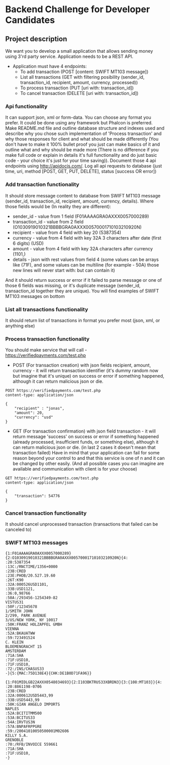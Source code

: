 # Backend Challenge for Developer Candidates

## Project description

We want you to develop a small application that allows sending money using 3'rd party service. Application needs to be a REST API.

* Application must have 4 endpoints:
  * To add transaction (POST [content: SWIFT MT103 message])
  * List all transactions (GET with filtering posibility (sender_id, transaction_id, recipient, amount, currency, processed))
  * To process transaction (PUT [uri with: transaction_id])
  * To cancel transaction (DELETE [uri with: transaction_id])

### Api functionality

It can support json, xml or form-data. You can choose any format you prefer. It could be done using any framework but Phalcon is preferred. Make README.md file and outline database structure and indexes used and describe why you chose such implementation of 'Process transaction' and why those responses for client and what should be made differently (You don't have to make it 100% bullet proof you just can make basics of it and outline what and why should be made more (There is no difference if you make full code or explain in details it's full functionality and do just basic code - your choice it's just for your time saving)). Document those 4 api endpoints using http://apidocjs.com/. Log all api requests to database (just time, uri, method [POST, GET, PUT, DELETE], status [success OR error])

### Add transaction functionality

It should store message content to database from SWIFT MT103 message (sender_id, transaction_id, recipient, amount, currency, details). Where those fields would be (In reality they are different):
* sender_id - value from 1 field (F01AAAAGRA0AXXX0057000289)
* transaction_id - value from 2 field (O1030919010321BBBBGRA0AXXX00570001710103210920N)
* recipient - value from 4 field with key 20 (5387354)
* currency - value from 4 field with key 32A 3 characters after date (first 6 digits) (USD)
* amount - value from 4 field with key 32A characters after currency (1101,)
* details - json with rest values from field 4 (some values can be arrays like (71F), and some values can be multiline (for example - 50A) those new lines will never start with: but can contain it)

And it should return success or error if it failed to parse message or one of those 6 fields was missing, or it's duplicate message (sender_id, transaction_id together they are unique). You will find examples of SWIFT MT103 messages on bottom

### List all transactions functionality

It should return list of transactions in format you prefer most (json, xml, or anything else)

### Process transaction functionality

You should make service that will call - https://verifiedpayments.com/test.php
* POST (For transaction creation) with json fields recipient, amount, currency - it will return transaction identifier (it's dummy random now but imagine that it's unique) on success or error if something happened, although it can return malicious json or die. 
```
POST https://verifiedpayments.com/test.php
content-type: application/json

{
    "recipient" : "jonas",
    "amount": 20,
    "currency": "usd"
}
```
* GET (For transaction confirmation) with json field transaction - it will return message 'success' on success or error if something happened (already processed, insufficient funds, or something else), although it can return malicious json or die. (in last 2 cases it doesn't mean that transaction failed)
Have in mind that your application can fail for some reason beyond your control to and that this service is one of n and it can be changed by other easily. (And all possible cases you can imagine are available and communication with client is for your choose)
```
GET https://verifiedpayments.com/test.php
content-type: application/json

{
    "transaction": 54776
}
```
### Cancel transaction functionality

It should cancel unprocessed transaction (transactions that failed can be canceled to)

### SWIFT MT103 messages

```code
{1:F01AAAAGRA0AXXX0057000289}{2:O1030919010321BBBBGRA0AXXX00570001710103210920N}{4:
:20:5387354
:13C:/RNCTIME/1356+0000
:23B:CRED
:23E:PHOB/20.527.19.60
:26T:K90
:32A:000526USD1101,
:33B:USD1121,
:36:0,98766
:50A:/293456-1254349-82
VISTUS31
:50F:/12345678
1/SMITH JOHN
2/299, PARK AVENUE
3/US/NEW YORK, NY 10017
:50K:FRANZ HOLZAPFEL GMBH
VIENNA
:52A:BKAUATWW
:59:723491524
C. KLEIN
BLOEMENGRACHT 15
AMSTERDAM
:71A:SHA
:71F:USD10,
:71F:USD10,
:72:/INS/CHASUS33
-}{5:{MAC:75D138E4}{CHK:DE1B0D71FA96}}
```

```code
{1:F01MIDLGB22AXXX0548034693}{2:I103BKTRUS33XBRDN3}{3:{108:MT103}}{4: 
:20:8861198-0706 
:23B:CRED 
:32A:000612USD5443,99 
:33B:USD5443,99 
:50K:GIAN ANGELO IMPORTS 
NAPLES 
:52A:BCITITMM500 
:53A:BCITUS33 
:54A:IRVTUS3N 
:57A:BNPAFRPPGRE 
:59:/20041010050500001M02606 
KILLY S.A. 
GRENOBLE 
:70:/RFB/INVOICE 559661 
:71A:SHA 
:71F:USD10,
-}
```
